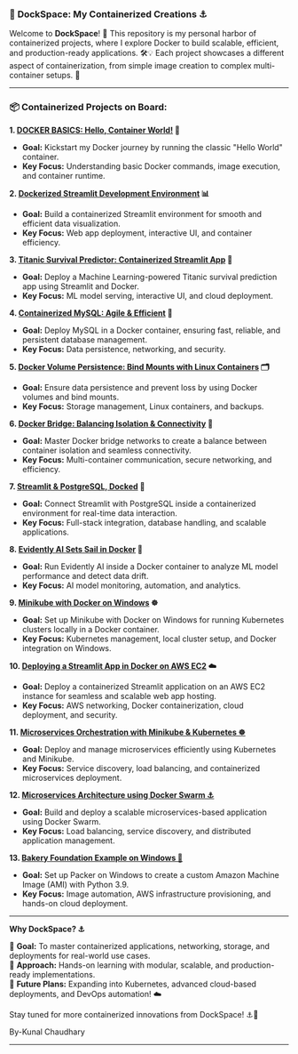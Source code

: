 
### 🐳 **DockSpace: My Containerized Creations ⚓**  

Welcome to **DockSpace**! 🌊 This repository is my personal harbor of containerized projects, where I explore Docker to build scalable, efficient, and production-ready applications. 🛠️💡 Each project showcases a different aspect of containerization, from simple image creation to complex multi-container setups. 🚀  

---

### 📦 **Containerized Projects on Board:**  

**1. [DOCKER BASICS: Hello, Container World!](https://github.com/Kunal5520254/DockSpace-main/tree/main/DockSpace-main/1.DOCKER%20BASICS_%20Hello%20World) 🐳**  
   - **Goal:** Kickstart my Docker journey by running the classic "Hello World" container.  
   - **Key Focus:** Understanding basic Docker commands, image execution, and container runtime.  

**2. [Dockerized Streamlit Development Environment](https://github.com/Kunal5520254/DockSpace-main/tree/main/DockSpace-main/2.%20Dockerized%20Streamlit%20Development%20Environment) 📊**  
   - **Goal:** Build a containerized Streamlit environment for smooth and efficient data visualization.  
   - **Key Focus:** Web app deployment, interactive UI, and container efficiency.  

**3. [Titanic Survival Predictor: Containerized Streamlit App](https://github.com/Kunal5520254/DockSpace-main/tree/main/DockSpace-main/3.Titanic%20Survival%20Predictor%20Containerized%20Streamlit%20App) 🚢**  
   - **Goal:** Deploy a Machine Learning-powered Titanic survival prediction app using Streamlit and Docker.  
   - **Key Focus:** ML model serving, interactive UI, and cloud deployment.  

**4. [Containerized MySQL: Agile & Efficient](https://github.com/Kunal5520254/DockSpace-main/tree/main/DockSpace-main/3.Titanic%20Survival%20Predictor%20Containerized%20Streamlit%20App) 🐬**  
   - **Goal:** Deploy MySQL in a Docker container, ensuring fast, reliable, and persistent database management.  
   - **Key Focus:** Data persistence, networking, and security.  

**5. [Docker Volume Persistence: Bind Mounts with Linux Containers](https://github.com/Kunal5520254/DockSpace-main/tree/main/DockSpace-main/4.%20Containerized%20MySQL_%20Agile%20%26%20Efficient%20%F0%9F%90%AC) 🗂️**  
   - **Goal:** Ensure data persistence and prevent loss by using Docker volumes and bind mounts.  
   - **Key Focus:** Storage management, Linux containers, and backups.  

**6. [Docker Bridge: Balancing Isolation & Connectivity](https://github.com/Kunal5520254/DockSpace-main/tree/main/DockSpace-main/5.%20Docker%20Volume%20Persistence_%20Bind%20Mounts%20with%20Linux%20Containers) 🔗**  
   - **Goal:** Master Docker bridge networks to create a balance between container isolation and seamless connectivity.  
   - **Key Focus:** Multi-container communication, secure networking, and efficiency.  

**7. [Streamlit & PostgreSQL, Docked]() 🐘** 
   - **Goal:** Connect Streamlit with PostgreSQL inside a containerized environment for real-time data interaction.  
   - **Key Focus:** Full-stack integration, database handling, and scalable applications.  

**8. [Evidently AI Sets Sail in Docker](https://github.com/Kunal5520254/DockSpace-main/tree/main/DockSpace-main/8.%20Evidently%20AI%20Sets%20Sail%20in%20Docker) 🧠**  
   - **Goal:** Run Evidently AI inside a Docker container to analyze ML model performance and detect data drift.  
   - **Key Focus:** AI model monitoring, automation, and analytics.  

**9. [Minikube with Docker on Windows](https://github.com/Kunal5520254/DockSpace-main/tree/main/DockSpace-main/9.%20Minikube%20with%20Docker%20on%20Windows) ☸️**  
   - **Goal:** Set up Minikube with Docker on Windows for running Kubernetes clusters locally in a Docker container.  
   - **Key Focus:** Kubernetes management, local cluster setup, and Docker integration on Windows.
     
**10. [Deploying a Streamlit App in Docker on AWS EC2](https://github.com/Kunal5520254/DockSpace-main/tree/main/DockSpace-main/10.%20Deploying%20a%20Streamlit%20App%20in%20Docker%20on%20AWS%20EC2) ☁️**
   - **Goal:** Deploy a containerized Streamlit application on an AWS EC2 instance for seamless and scalable web app hosting.  
   - **Key Focus:** AWS networking, Docker containerization, cloud deployment, and security.

**11. [Microservices Orchestration with Minikube & Kubernetes ☸️](https://github.com/Kunal5520254/DockSpace-main/tree/main/DockSpace-main/11.Microservices%20Orchestration%20with%20Minikube%20and%20Kubernetes)**

   - **Goal:** Deploy and manage microservices efficiently using Kubernetes and Minikube.
   - **Key Focus:** Service discovery, load balancing, and containerized microservices deployment.

**12. [Microservices Architecture using Docker Swarm ⚓](https://github.com/Kunal5520254/DockSpace-main/tree/main/DockSpace-main/12.%20Microservices%20Architecture%20using%20Docker%20Swarm)**

   - **Goal:** Build and deploy a scalable microservices-based application using Docker Swarm.
   - **Key Focus:** Load balancing, service discovery, and distributed application management.

**13. [Bakery Foundation Example on Windows 🍞](https://github.com/Kunal5520254/DockSpace-main/tree/main/DockSpace-main/13.%20Bakery%20Foundation%20Example%20on%20Windows)**

   - **Goal:** Set up Packer on Windows to create a custom Amazon Machine Image (AMI) with Python 3.9.
   - **Key Focus:** Image automation, AWS infrastructure provisioning, and hands-on cloud deployment.

---


 **Why DockSpace? ⚓**  

🚀 **Goal:** To master containerized applications, networking, storage, and deployments for real-world use cases.  
🔬 **Approach:** Hands-on learning with modular, scalable, and production-ready implementations.  
🔮 **Future Plans:** Expanding into Kubernetes, advanced cloud-based deployments, and DevOps automation! ☁️  

Stay tuned for more containerized innovations from DockSpace! ⚓🚀  

By-Kunal Chaudhary

---
